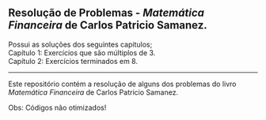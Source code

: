 <h2>Resolução de Problemas - <i>Matemática Financeira</i> de Carlos Patricio Samanez.</h2>
Possui as soluções dos seguintes capitulos;
<br>
Capítulo 1: Exercícios que são múltiplos de 3.
<br>
Capítulo 2: Exercícios terminados em 8.
<hr>
<p>Este repositório contém a resolução de alguns dos problemas do livro <i>Matemática Financeira</i> de Carlos Patricio Samanez.</p>
Obs: Códigos não otimizados!
